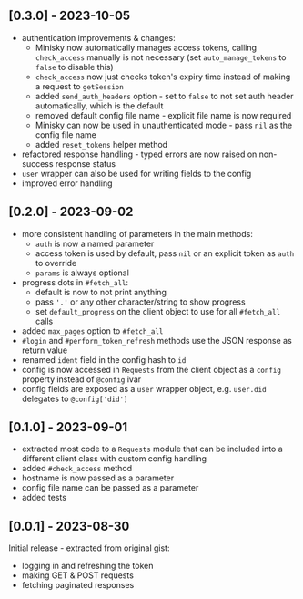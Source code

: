 ## [0.3.0] - 2023-10-05

* authentication improvements & changes:
  - Minisky now automatically manages access tokens, calling `check_access` manually is not necessary (set `auto_manage_tokens` to `false` to disable this)
  - `check_access` now just checks token's expiry time instead of making a request to `getSession`
  - added `send_auth_headers` option - set to `false` to not set auth header automatically, which is the default
  - removed default config file name - explicit file name is now required
  - Minisky can now be used in unauthenticated mode - pass `nil` as the config file name
  - added `reset_tokens` helper method
* refactored response handling - typed errors are now raised on non-success response status
* `user` wrapper can also be used for writing fields to the config
* improved error handling

## [0.2.0] - 2023-09-02

* more consistent handling of parameters in the main methods:
  - `auth` is now a named parameter
  - access token is used by default, pass `nil` or an explicit token as `auth` to override
  - `params` is always optional
* progress dots in `#fetch_all`:
  - default is now to not print anything
  - pass `'.'` or any other character/string to show progress
  - set `default_progress` on the client object to use for all `#fetch_all` calls
* added `max_pages` option to `#fetch_all`
* `#login` and `#perform_token_refresh` methods use the JSON response as return value
* renamed `ident` field in the config hash to `id`
* config is now accessed in `Requests` from the client object as a `config` property instead of `@config` ivar
* config fields are exposed as a `user` wrapper object, e.g. `user.did` delegates to `@config['did']`
  
## [0.1.0] - 2023-09-01

- extracted most code to a `Requests` module that can be included into a different client class with custom config handling
- added `#check_access` method
- hostname is now passed as a parameter
- config file name can be passed as a parameter
- added tests

## [0.0.1] - 2023-08-30

Initial release - extracted from original gist:

- logging in and refreshing the token
- making GET & POST requests
- fetching paginated responses
